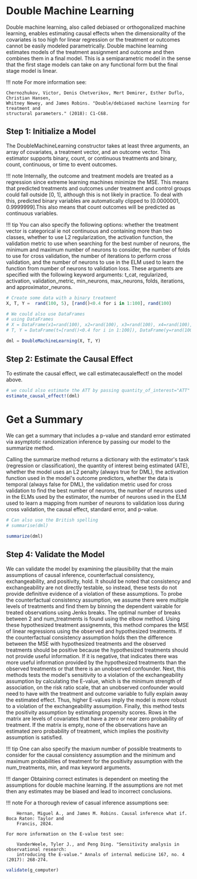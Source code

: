 # Double Machine Learning
Double machine learning, also called debiased or orthogonalized machine learning, enables
estimating causal effects when the dimensionality of the covariates is too high for linear 
regression or the treatment or outcomes cannot be easily modeled parametrically. Double 
machine learning estimates models of the treatment assignment and outcome and then combines 
them in a final model. This is a semiparametric model in the sense that the first stage 
models can take on any functional form but the final stage model is linear.

!!! note
    For more information see:

    Chernozhukov, Victor, Denis Chetverikov, Mert Demirer, Esther Duflo, Christian Hansen, 
    Whitney Newey, and James Robins. "Double/debiased machine learning for treatment and 
    structural parameters." (2018): C1-C68.


## Step 1: Initialize a Model
The DoubleMachineLearning constructor takes at least three arguments, an array of 
covariates, a treatment vector, and an outcome vector. This estimator supports binary, count, 
or continuous treatments and binary, count, continuous, or time to event outcomes.

!!! note
    Internally, the outcome and treatment models are treated as a regression since extreme 
    learning machines minimize the MSE. This means that predicted treatments and outcomes 
    under treatment and control groups could fall outside [0, 1], although this is not likely 
    in practice. To deal with this, predicted binary variables are automatically clipped to 
    [0.0000001, 0.9999999].This also means that count outcomes will be predicted as continuous 
    variables.

!!! tip
    You can also specify the following options: whether the treatment vector is categorical ie 
    not continuous and containing more than two classes, whether to use L2 regularization, the 
    activation function, the validation metric to use when searching for the best number of 
    neurons, the minimum and maximum number of neurons to consider, the number of folds to use 
    for cross validation, the number of iterations to perform cross validation, and the number 
    of neurons to use in the ELM used to learn the function from number of neurons to validation 
    loss. These arguments are specified with the following keyword arguments: t\_cat, 
    regularized, activation, validation\_metric, min\_neurons, max\_neurons, folds, iterations, 
    and approximator\_neurons.
```julia
# Create some data with a binary treatment
X, T, Y =  rand(100, 5), [rand()<0.4 for i in 1:100], rand(100)

# We could also use DataFrames
# using DataFrames
# X = DataFrame(x1=rand(100), x2=rand(100), x3=rand(100), x4=rand(100), x5=rand(100))
# T, Y = DataFrame(t=[rand()<0.4 for i in 1:100]), DataFrame(y=rand(100))

dml = DoubleMachineLearning(X, T, Y)
```

## Step 2: Estimate the Causal Effect
To estimate the causal effect, we call estimatecausaleffect! on the model above.
```julia
# we could also estimate the ATT by passing quantity_of_interest="ATT"
estimate_causal_effect!(dml)
```

# Get a Summary
We can get a summary that includes a p-value and standard error estimated via asymptotic 
randomization inference by passing our model to the summarize method.

Calling the summarize method returns a dictionary with the estimator's task (regression or 
classification), the quantity of interest being estimated (ATE), whether the model uses an 
L2 penalty (always true for DML), the activation function used in the model's outcome 
predictors, whether the data is temporal (always false for DML), the validation metric used 
for cross validation to find the best number of neurons, the number of neurons used in the 
ELMs used by the estimator, the number of neurons used in the ELM used to learn a mapping 
from number of neurons to validation loss during cross validation, the causal effect, 
standard error, and p-value.
```julia
# Can also use the British spelling
# summarise(dml)

summarize(dml)
```

## Step 4: Validate the Model
We can validate the model by examining the plausibility that the main assumptions of causal 
inference, counterfactual consistency, exchangeability, and positivity, hold. It should be 
noted that consistency and exchangeability are not directly testable, so instead, these 
tests do not provide definitive evidence of a violation of these assumptions. To probe the 
counterfactual consistency assumption, we assume there were multiple levels of treatments 
and find them by binning the dependent vairable for treated observations using Jenks breaks. 
The optimal number of breaks between 2 and num_treatments is found using the elbow method. 
Using these hypothesized treatment assignemnts, this method compares the MSE of linear 
regressions using the observed and hypothesized treatments. If the counterfactual 
consistency assumption holds then the difference between the MSE with hypothesized 
treatments and the observed treatments should be positive because the hypothesized 
treatments should not provide useful information. If it is negative, that indicates there 
was more useful information provided by the hypothesized treatments than the observed 
treatments or that there is an unobserved confounder. Next, this methods tests the model's 
sensitivity to a violation of the exchangeability assumption by calculating the E-value, 
which is the minimum strength of association, on the risk ratio scale, that an unobserved 
confounder would need to have with the treatment and outcome variable to fully explain away 
the estimated effect. Thus, higher E-values imply the model is more robust to a violation of 
the exchangeability assumption. Finally, this method tests the positivity assumption by 
estimating propensity scores. Rows in the matrix are levels of covariates that have a zero 
or near zero probability of treatment. If the matrix is empty, none of the observations have 
an estimated zero probability of treatment, which implies the positivity assumption is 
satisfied.

!!! tip
    One can also specify the maxium number of possible treatments to consider for the causal 
    consistency assumption and the minimum and maximum probabilities of treatment for the 
    positivity assumption with the num\_treatments, min, and max keyword arguments.

!!! danger
    Obtaining correct estimates is dependent on meeting the assumptions for double machine 
    learning. If the assumptions are not met then any estimates may be biased and lead to 
    incorrect conclusions.

!!! note
    For a thorough review of casual inference assumptions see:

        Hernan, Miguel A., and James M. Robins. Causal inference what if. Boca Raton: Taylor and 
        Francis, 2024. 

    For more information on the E-value test see:
  
        VanderWeele, Tyler J., and Peng Ding. "Sensitivity analysis in observational research: 
        introducing the E-value." Annals of internal medicine 167, no. 4 (2017): 268-274.


```julia
validate(g_computer)
```